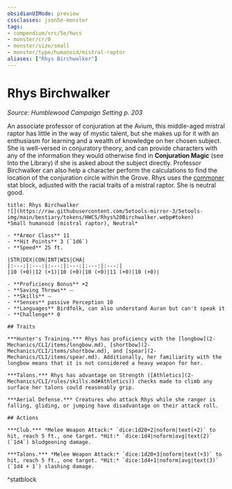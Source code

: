 ```yaml
---
obsidianUIMode: preview
cssclasses: json5e-monster
tags:
- compendium/src/5e/hwcs
- monster/cr/0
- monster/size/small
- monster/type/humanoid/mistral-raptor
aliases: ["Rhys Birchwalker"]
---
```

# Rhys Birchwalker
*Source: Humblewood Campaign Setting p. 203*  

An associate professor of conjuration at the Avium, this middle-aged mistral raptor has little in the way of mystic talent, but she makes up for it with an enthusiasm for learning and a wealth of knowledge on her chosen subject. She is well-versed in conjuratory theory, and can provide characters with any of the information they would otherwise find in **Conjuration Magic** (see Into the Library) if she is asked about the subject directly. Professor Birchwalker can also help a character perform the calculations to find the location of the conjuration circle within the Grove. Rhys uses the [commoner](2-Mechanics/CLI/bestiary/humanoid/commoner.md) stat block, adjusted with the racial traits of a mistral raptor. She is neutral good.

```ad-statblock
title: Rhys Birchwalker
![](https://raw.githubusercontent.com/5etools-mirror-3/5etools-img/main/bestiary/tokens/HWCS/Rhys%20Birchwalker.webp#token)
*Small humanoid (mistral raptor), Neutral*

- **Armor Class** 11
- **Hit Points** 3 (`1d6`)
- **Speed** 25 ft.

|STR|DEX|CON|INT|WIS|CHA|
|:---:|:---:|:---:|:---:|:---:|:---:|
|10 (+0)|12 (+1)|10 (+0)|10 (+0)|11 (+0)|10 (+0)|

- **Proficiency Bonus** +2
- **Saving Throws** ⏤
- **Skills** ⏤
- **Senses** passive Perception 10
- **Languages** Birdfolk, can also understand Auran but can't speak it
- **Challenge** 0

## Traits

***Hunter's Training.*** Rhys has proficiency with the [longbow](2-Mechanics/CLI/items/longbow.md), [shortbow](2-Mechanics/CLI/items/shortbow.md), and [spear](2-Mechanics/CLI/items/spear.md). Additionally, her familiarity with the longbow means that it is not considered a heavy weapon for her.

***Talons.*** Rhys has advantage on Strength ([Athletics](2-Mechanics/CLI/rules/skills.md#Athletics)) checks made to climb any surface her talons could reasonably grip.

***Aerial Defense.*** Creatures who attack Rhys while she ranger is falling, gliding, or jumping have disadvantage on their attack roll.

## Actions

***Club.*** *Melee Weapon Attack:* `dice:1d20+2|noform|text(+2)` to hit, reach 5 ft., one target. *Hit:* `dice:1d4|noform|avg|text(2)` (`1d4`) bludgeoning damage.

***Talons.*** *Melee Weapon Attack:* `dice:1d20+3|noform|text(+3)` to hit, reach 5 ft., one target. *Hit:* `dice:1d4+1|noform|avg|text(3)` (`1d4 + 1`) slashing damage.
```
^statblock